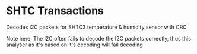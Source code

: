 
  # SHTC Transactions

Decodes I2C packets for SHTC3 temperature & humidity sensor with CRC

Note here: The I2C often fails to decode the I2C packets correctly, thus this analyser as it's based on it's decoding will fail decoding